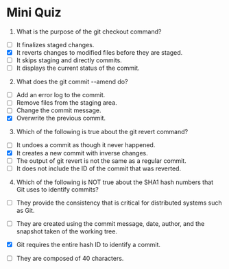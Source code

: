 # Mini Quiz

1. What is the purpose of the git checkout command?
- [ ] It finalizes staged changes.
- [x] It reverts changes to modified files before they are staged.
- [ ] It skips staging and directly commits.
- [ ] It displays the current status of the commit.

2. What does the git commit --amend do?
- [ ] Add an error log to the commit.
- [ ] Remove files from the staging area.
- [ ] Change the commit message.
- [x] Overwrite the previous commit.

3. Which of the following is true about the git revert command?
- [ ] It undoes a commit as though it never happened.
- [x] It creates a new commit with inverse changes.
- [ ] The output of git revert is not the same as a regular commit.
- [ ] It does not include the ID of the commit that was reverted.

4. Which of the following is NOT true about the SHA1 hash numbers that Git uses to identify commits?
- [ ] They provide the consistency that is critical for distributed systems such as Git.
- [ ] They are created using the commit message, date, author, and the snapshot taken of the working tree.
- [x] Git requires the entire hash ID to identify a commit.
- [ ] They are composed of 40 characters.

